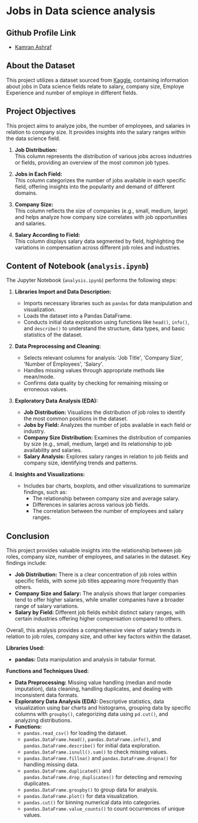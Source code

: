 # Jobs in Data science analysis

## Github Profile Link
- [Kamran Ashraf](https://github.com/KamranAshrafAli)

## About the Dataset

This project utilizes a dataset sourced from [Kaggle](https://www.kaggle.com/), containing information about
jobs in Data science fields relate to salary, company size, Employe Experience and number of employe in different fields.

## Project Objectives

This project aims to analyze jobs, the number of employees, and salaries in relation to company size. It provides insights into the salary ranges within the data science field.

1. **Job Distribution:**  
   This column represents the distribution of various jobs across industries or fields, providing an overview of the most common job types.

2. **Jobs in Each Field:**  
   This column categorizes the number of jobs available in each specific field, offering insights into the popularity and demand of different domains.

3. **Company Size:**  
   This column reflects the size of companies (e.g., small, medium, large) and helps analyze how company size correlates with job opportunities and salaries.

4. **Salary According to Field:**  
   This column displays salary data segmented by field, highlighting the variations in compensation across different job roles and industries.


## Content of Notebook (`analysis.ipynb`)

The Jupyter Notebook (`analysis.ipynb`) performs the following steps:

1. **Libraries Import and Data Description:**
   - Imports necessary libraries such as `pandas` for data manipulation and visualization.
   - Loads the dataset into a Pandas DataFrame.
   - Conducts initial data exploration using functions like `head()`, `info()`, and `describe()` to understand the structure, data types, and basic statistics of the dataset.

2. **Data Preprocessing and Cleaning:**
   - Selects relevant columns for analysis: 'Job Title', 'Company Size', 'Number of Employees', 'Salary'.
   - Handles missing values through appropriate methods like mean/mode.
   - Confirms data quality by checking for remaining missing or erroneous values.

3. **Exploratory Data Analysis (EDA):**
   - **Job Distribution:** Visualizes the distribution of job roles to identify the most common positions in the dataset.
   - **Jobs by Field:** Analyzes the number of jobs available in each field or industry.
   - **Company Size Distribution:** Examines the distribution of companies by size (e.g., small, medium, large) and its relationship to job availability and salaries.
   - **Salary Analysis:** Explores salary ranges in relation to job fields and company size, identifying trends and patterns.

4. **Insights and Visualizations:**
   - Includes bar charts, boxplots, and other visualizations to summarize findings, such as:
     - The relationship between company size and average salary.
     - Differences in salaries across various job fields.
     - The correlation between the number of employees and salary ranges.

## Conclusion

This project provides valuable insights into the relationship between job roles, company size, number of employees, and salaries in the dataset. Key findings include:

- **Job Distribution:** There is a clear concentration of job roles within specific fields, with some job titles appearing more frequently than others.
- **Company Size and Salary:** The analysis shows that larger companies tend to offer higher salaries, while smaller companies have a broader range of salary variations.
- **Salary by Field:** Different job fields exhibit distinct salary ranges, with certain industries offering higher compensation compared to others.

Overall, this analysis provides a comprehensive view of salary trends in relation to job roles, company size, and other key factors within the dataset.

**Libraries Used:**

*   **pandas:**  Data manipulation and analysis in tabular format.

**Functions and Techniques Used:**

*   **Data Preprocessing:** Missing value handling (median and mode imputation), data cleaning, handling duplicates, and dealing with inconsistent data formats.
*   **Exploratory Data Analysis (EDA):** Descriptive statistics, data visualization using bar charts and histograms, grouping data by specific columns with `groupby()`, categorizing data using `pd.cut()`, and analyzing distributions.
*   **Functions:** 
    - `pandas.read_csv()` for loading the dataset.
    - `pandas.DataFrame.head()`, `pandas.DataFrame.info()`, and `pandas.DataFrame.describe()` for initial data exploration.
    - `pandas.DataFrame.isnull().sum()` to check missing values.
    - `pandas.DataFrame.fillna()` and `pandas.DataFrame.dropna()` for handling missing data.
    - `pandas.DataFrame.duplicated()` and `pandas.DataFrame.drop_duplicates()` for detecting and removing duplicates.
    - `pandas.DataFrame.groupby()` to group data for analysis.
    - `pandas.DataFrame.plot()` for data visualization.
    - `pandas.cut()` for binning numerical data into categories.
    - `pandas.DataFrame.value_counts()` to count occurrences of unique values.
